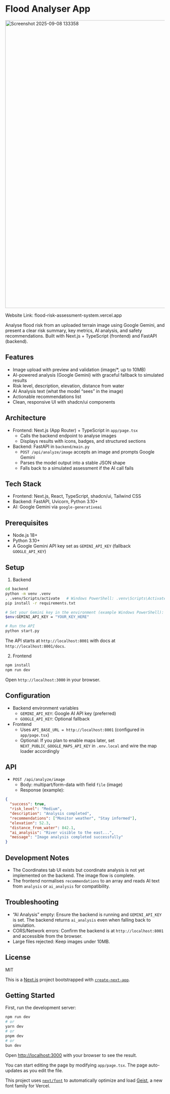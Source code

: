 Flood Analyser App
===================

<img width="1895" height="906" alt="Screenshot 2025-09-08 133358" src="https://github.com/user-attachments/assets/8778c124-e5a6-49ae-89de-c0279cbfb1c8" />

Website Link:  flood-risk-assessment-system.vercel.app

Analyse flood risk from an uploaded terrain image using Google Gemini, and present a clear risk summary, key metrics, AI analysis, and safety recommendations. Built with Next.js + TypeScript (frontend) and FastAPI (backend).

Features
--------
- Image upload with preview and validation (image/*, up to 10MB)
- AI-powered analysis (Google Gemini) with graceful fallback to simulated results
- Risk level, description, elevation, distance from water
- AI Analysis text (what the model “sees” in the image)
- Actionable recommendations list
- Clean, responsive UI with shadcn/ui components

Architecture
------------
- Frontend: Next.js (App Router) + TypeScript in `app/page.tsx`
  - Calls the backend endpoint to analyse images
  - Displays results with icons, badges, and structured sections
- Backend: FastAPI in `backend/main.py`
  - `POST /api/analyze/image` accepts an image and prompts Google Gemini
  - Parses the model output into a stable JSON shape
  - Falls back to a simulated assessment if the AI call fails

Tech Stack
---------
- Frontend: Next.js, React, TypeScript, shadcn/ui, Tailwind CSS
- Backend: FastAPI, Uvicorn, Python 3.10+
- AI: Google Gemini via `google-generativeai`

Prerequisites
-------------
- Node.js 18+
- Python 3.10+
- A Google Gemini API key set as `GEMINI_API_KEY` (fallback `GOOGLE_API_KEY`)

Setup
-----
1) Backend

```bash
cd backend
python -m venv .venv
. .venv/Scripts/activate   # Windows PowerShell: .venv\Scripts\Activate.ps1
pip install -r requirements.txt

# Set your Gemini key in the environment (example Windows PowerShell):
$env:GEMINI_API_KEY = "YOUR_KEY_HERE"

# Run the API
python start.py
```

The API starts at `http://localhost:8001` with docs at `http://localhost:8001/docs`.

2) Frontend

```bash
npm install
npm run dev
```

Open `http://localhost:3000` in your browser.

Configuration
-------------
- Backend environment variables
  - `GEMINI_API_KEY`: Google AI API key (preferred)
  - `GOOGLE_API_KEY`: Optional fallback
- Frontend
  - Uses `API_BASE_URL = http://localhost:8001` (configured in `app/page.tsx`)
  - Optional: If you plan to enable maps later, set `NEXT_PUBLIC_GOOGLE_MAPS_API_KEY` in `.env.local` and wire the map loader accordingly

API
---
- `POST /api/analyze/image`
  - Body: multipart/form-data with field `file` (image)
  - Response (example):

```json
{
  "success": true,
  "risk_level": "Medium",
  "description": "Analysis completed",
  "recommendations": ["Monitor weather", "Stay informed"],
  "elevation": 52.3,
  "distance_from_water": 842.1,
  "ai_analysis": "River visible to the east...",
  "message": "Image analysis completed successfully"
}
```

Development Notes
-----------------
- The Coordinates tab UI exists but coordinate analysis is not yet implemented on the backend. The image flow is complete.
- The frontend normalises `recommendations` to an array and reads AI text from `analysis` or `ai_analysis` for compatibility.

Troubleshooting
---------------
- “AI Analysis” empty: Ensure the backend is running and `GEMINI_API_KEY` is set. The backend returns `ai_analysis` even when falling back to simulation.
- CORS/Network errors: Confirm the backend is at `http://localhost:8001` and accessible from the browser.
- Large files rejected: Keep images under 10MB.

License
-------
MIT

This is a [Next.js](https://nextjs.org) project bootstrapped with [`create-next-app`](https://nextjs.org/docs/app/api-reference/cli/create-next-app).

## Getting Started

First, run the development server:

```bash
npm run dev
# or
yarn dev
# or
pnpm dev
# or
bun dev
```

Open [http://localhost:3000](http://localhost:3000) with your browser to see the result.

You can start editing the page by modifying `app/page.tsx`. The page auto-updates as you edit the file.

This project uses [`next/font`](https://nextjs.org/docs/app/building-your-application/optimizing/fonts) to automatically optimize and load [Geist](https://vercel.com/font), a new font family for Vercel.

